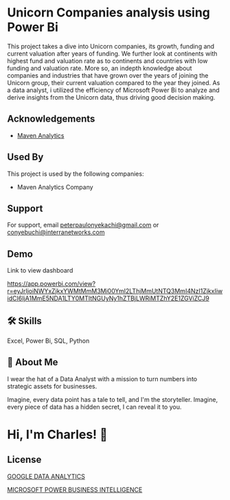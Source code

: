 
# Unicorn Companies analysis using Power Bi

This project takes a dive into Unicorn companies, its growth, funding and current valuation after years of funding. We further look at continents with highest fund and valuation rate as to continents and countries with low funding and valuation rate. 
More so, an indepth knowledge about companies and industries that have grown over the years of joining the Unicorn group, their current valuation compared to the year they joined. As a data analyst, i utilized the efficiency of Microsoft Power Bi to analyze and derive insights from the Unicorn data, thus driving good decision making.


## Acknowledgements

 - [Maven Analytics](https://www.linkedin.com/company/maven-analytics/)
 


## Used By

This project is used by the following companies:

- Maven Analytics Company


## Support

For support, email peterpaulonyekachi@gmail.com or conyebuchi@interranetworks.com

## Demo

Link to view dashboard

https://app.powerbi.com/view?r=eyJrIjoiNWYxZjkxYWMtMmM3Mi00YmI2LThjMmUtNTQ3MmI4NzI1ZjkxIiwidCI6IjA1MmE5NDA1LTY0MTItNGUyNy1hZTBjLWRiMTZhY2E1ZGViZCJ9
## 🛠 Skills
Excel, Power Bi, SQL, Python


## 🚀 About Me
I wear the hat of a Data Analyst with a mission to turn numbers into strategic assets for businesses. 

Imagine, every data point has a tale to tell, and I'm the storyteller.
Imagine, every piece of data has a hidden secret, I can reveal it to you.


# Hi, I'm Charles! 👋


## License

[GOOGLE DATA ANALYTICS](https://www.coursera.org/account/accomplishments/professional-cert/42BTG4PN6UB3?utm_source=link&utm_medium=certificate&utm_content=cert_image&utm_campaign=sharing_cta&utm_product=prof)

[MICROSOFT POWER BUSINESS INTELLIGENCE](https://www.udemy.com/certificate/UC-d0cd054f-7fce-46f2-8dad-799a689d8701/)


